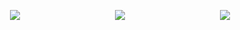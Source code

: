 <div style="display:flex">
  <p align="center" style="width: 33.33%; height: auto">
  <img src="https://lh3.googleusercontent.com/u/0/d/1VH0eadJ5QHDe3KgxcjhrA_2_lTIG38e8=s3200-k-iv1"/>
</p>

<p align="center" style="width: 33.33%; height: auto">
  <img src="https://lh3.googleusercontent.com/u/0/d/1AfGyrZubgIJEHnwEGIFHwDpu22_AiWvk=s3200-k-iv1"/>
</p>

<p align="center" style="width: 33.33%; height: auto">
  <img src="https://lh3.googleusercontent.com/u/0/d/1sqAb2i7QdUgDD-UVOaiMj53PZrpIFWOf=s3200-k-iv1"/>
</p>
</div>

